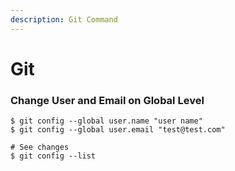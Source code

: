 ```yaml
---
description: Git Command
---
```


# Git

### Change User and Email on Global Level

```text
$ git config --global user.name "user name"  
$ git config --global user.email "test@test.com" 

# See changes
$ git config --list

```



